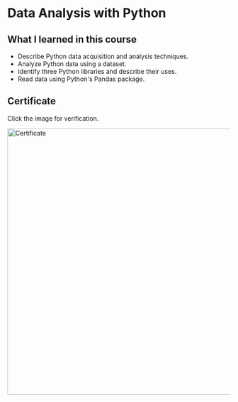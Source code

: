 # Data Analysis with Python

## What I learned in this course

* Describe Python data acquisition and analysis techniques.
* Analyze Python data using a dataset. 
* Identify three Python libraries and describe their uses. 
* Read data using Python's Pandas package.

## Certificate

Click the image for verification.

<a href="https://coursera.org/verify/WRZ7KDCR5CKT"><img src="https://i.gyazo.com/7b333ea45346c08bbd8b4ed76acb63bd.png" alt="Certificate" width="600" /></a>
